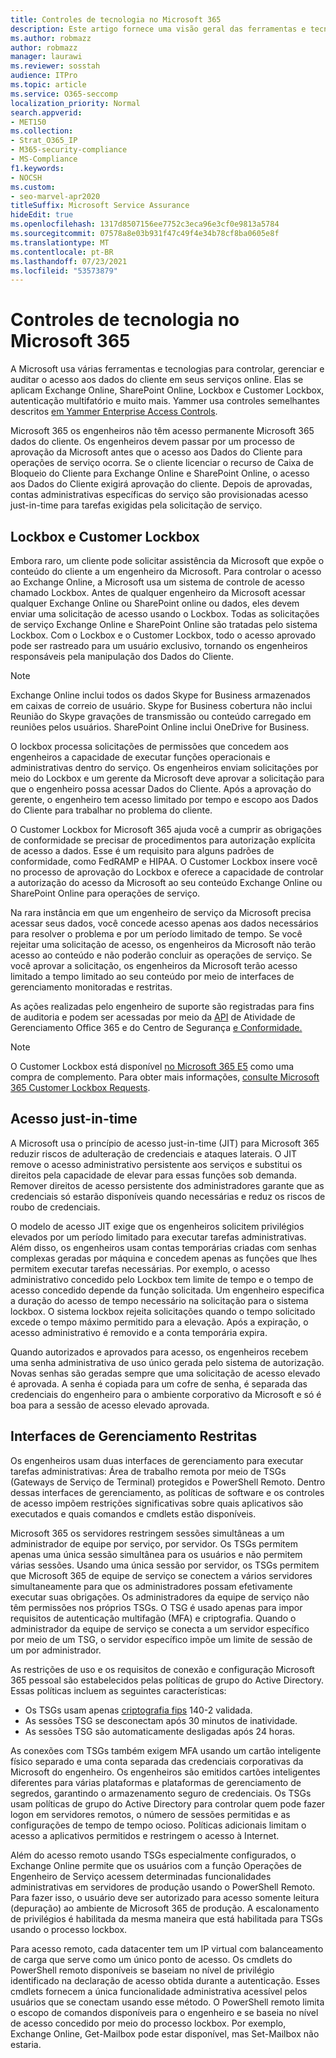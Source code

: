 ```yaml
---
title: Controles de tecnologia no Microsoft 365
description: Este artigo fornece uma visão geral das ferramentas e tecnologias usadas pela Microsoft para controle de tecnologia Microsoft 365.
ms.author: robmazz
author: robmazz
manager: laurawi
ms.reviewer: sosstah
audience: ITPro
ms.topic: article
ms.service: O365-seccomp
localization_priority: Normal
search.appverid:
- MET150
ms.collection:
- Strat_O365_IP
- M365-security-compliance
- MS-Compliance
f1.keywords:
- NOCSH
ms.custom:
- seo-marvel-apr2020
titleSuffix: Microsoft Service Assurance
hideEdit: true
ms.openlocfilehash: 1317d8507156ee7752c3eca96e3cf0e9813a5784
ms.sourcegitcommit: 07578a8e03b931f47c49f4e34b78cf8ba0605e8f
ms.translationtype: MT
ms.contentlocale: pt-BR
ms.lasthandoff: 07/23/2021
ms.locfileid: "53573879"
---
```

# <a name="technology-controls-in-microsoft-365"></a>Controles de tecnologia no Microsoft 365 

A Microsoft usa várias ferramentas e tecnologias para controlar, gerenciar e auditar o acesso aos dados do cliente em seus serviços online. Elas se aplicam Exchange Online, SharePoint Online, Lockbox e Customer Lockbox, autenticação multifatório e muito mais. Yammer usa controles semelhantes descritos [em Yammer Enterprise Access Controls](assurance-yammer-enterprise-access-controls.md).

Microsoft 365 os engenheiros não têm acesso permanente Microsoft 365 dados do cliente. Os engenheiros devem passar por um processo de aprovação da Microsoft antes que o acesso aos Dados do Cliente para operações de serviço ocorra. Se o cliente licenciar o recurso de Caixa de Bloqueio do Cliente para Exchange Online e SharePoint Online, o acesso aos Dados do Cliente exigirá aprovação do cliente. Depois de aprovadas, contas administrativas específicas do serviço são provisionadas acesso just-in-time para tarefas exigidas pela solicitação de serviço.

## <a name="lockbox-and-customer-lockbox"></a>Lockbox e Customer Lockbox

Embora raro, um cliente pode solicitar assistência da Microsoft que expõe o conteúdo do cliente a um engenheiro da Microsoft. Para controlar o acesso ao Exchange Online, a Microsoft usa um sistema de controle de acesso chamado Lockbox. Antes de qualquer engenheiro da Microsoft acessar qualquer Exchange Online ou SharePoint online ou dados, eles devem enviar uma solicitação de acesso usando o Lockbox. Todas as solicitações de serviço Exchange Online e SharePoint Online são tratadas pelo sistema Lockbox. Com o Lockbox e o Customer Lockbox, todo o acesso aprovado pode ser rastreado para um usuário exclusivo, tornando os engenheiros responsáveis pela manipulação dos Dados do Cliente.

> [!NOTE]
> Exchange Online inclui todos os dados Skype for Business armazenados em caixas de correio de usuário. Skype for Business cobertura não inclui Reunião do Skype gravações de transmissão ou conteúdo carregado em reuniões pelos usuários. SharePoint Online inclui OneDrive for Business.

O lockbox processa solicitações de permissões que concedem aos engenheiros a capacidade de executar funções operacionais e administrativas dentro do serviço. Os engenheiros enviam solicitações por meio do Lockbox e um gerente da Microsoft deve aprovar a solicitação para que o engenheiro possa acessar Dados do Cliente. Após a aprovação do gerente, o engenheiro tem acesso limitado por tempo e escopo aos Dados do Cliente para trabalhar no problema do cliente.

O Customer Lockbox for Microsoft 365 ajuda você a cumprir as obrigações de conformidade se precisar de procedimentos para autorização explícita de acesso a dados. Esse é um requisito para alguns padrões de conformidade, como FedRAMP e HIPAA. O Customer Lockbox insere você no processo de aprovação do Lockbox e oferece a capacidade de controlar a autorização do acesso da Microsoft ao seu conteúdo Exchange Online ou SharePoint Online para operações de serviço.

Na rara instância em que um engenheiro de serviço da Microsoft precisa acessar seus dados, você concede acesso apenas aos dados necessários para resolver o problema e por um período limitado de tempo. Se você rejeitar uma solicitação de acesso, os engenheiros da Microsoft não terão acesso ao conteúdo e não poderão concluir as operações de serviço. Se você aprovar a solicitação, os engenheiros da Microsoft terão acesso limitado a tempo limitado ao seu conteúdo por meio de interfaces de gerenciamento monitoradas e restritas.

As ações realizadas pelo engenheiro de suporte são registradas para fins de auditoria e podem ser acessadas por meio da [API](/office/office-365-management-api/get-started-with-office-365-management-apis) de Atividade de Gerenciamento Office 365 e do Centro de Segurança [e Conformidade.](https://protection.office.com/)

>[!NOTE]
> O Customer Lockbox está disponível [no Microsoft 365 E5](https://products.office.com/business/office-365-enterprise-e5-business-software) como uma compra de complemento. Para obter mais informações, [consulte Microsoft 365 Customer Lockbox Requests](https://support.office.com/article/Office-365-Customer-Lockbox-Requests-36f9cdd1-e64c-421b-a7e4-4a54d16440a2).

## <a name="just-in-time-access"></a>Acesso just-in-time

A Microsoft usa o princípio de acesso just-in-time (JIT) para Microsoft 365 reduzir riscos de adulteração de credenciais e ataques laterais. O JIT remove o acesso administrativo persistente aos serviços e substitui os direitos pela capacidade de elevar para essas funções sob demanda. Remover direitos de acesso persistente dos administradores garante que as credenciais só estarão disponíveis quando necessárias e reduz os riscos de roubo de credenciais.

O modelo de acesso JIT exige que os engenheiros solicitem privilégios elevados por um período limitado para executar tarefas administrativas. Além disso, os engenheiros usam contas temporárias criadas com senhas complexas geradas por máquina e concedem apenas as funções que lhes permitem executar tarefas necessárias. Por exemplo, o acesso administrativo concedido pelo Lockbox tem limite de tempo e o tempo de acesso concedido depende da função solicitada. Um engenheiro especifica a duração do acesso de tempo necessário na solicitação para o sistema lockbox. O sistema lockbox rejeita solicitações quando o tempo solicitado excede o tempo máximo permitido para a elevação. Após a expiração, o acesso administrativo é removido e a conta temporária expira.

Quando autorizados e aprovados para acesso, os engenheiros recebem uma senha administrativa de uso único gerada pelo sistema de autorização. Novas senhas são geradas sempre que uma solicitação de acesso elevado é aprovada. A senha é copiada para um cofre de senha, é separada das credenciais do engenheiro para o ambiente corporativo da Microsoft e só é boa para a sessão de acesso elevado aprovada.

## <a name="constrained-management-interfaces"></a>Interfaces de Gerenciamento Restritas

Os engenheiros usam duas interfaces de gerenciamento para executar tarefas administrativas: Área de trabalho remota por meio de TSGs (Gateways de Serviço de Terminal) protegidos e PowerShell Remoto. Dentro dessas interfaces de gerenciamento, as políticas de software e os controles de acesso impõem restrições significativas sobre quais aplicativos são executados e quais comandos e cmdlets estão disponíveis.

Microsoft 365 os servidores restringem sessões simultâneas a um administrador de equipe por serviço, por servidor. Os TSGs permitem apenas uma única sessão simultânea para os usuários e não permitem várias sessões. Usando uma única sessão por servidor, os TSGs permitem que Microsoft 365 de equipe de serviço se conectem a vários servidores simultaneamente para que os administradores possam efetivamente executar suas obrigações. Os administradores da equipe de serviço não têm permissões nos próprios TSGs. O TSG é usado apenas para impor requisitos de autenticação multifagão (MFA) e criptografia. Quando o administrador da equipe de serviço se conecta a um servidor específico por meio de um TSG, o servidor específico impõe um limite de sessão de um por administrador.

As restrições de uso e os requisitos de conexão e configuração Microsoft 365 pessoal são estabelecidos pelas políticas de grupo do Active Directory. Essas políticas incluem as seguintes características:

- Os TSGs usam apenas [criptografia fips](https://www.microsoft.com/TrustCenter/Compliance/FIPS) 140-2 validada.
- As sessões TSG se desconectam após 30 minutos de inatividade.
- As sessões TSG são automaticamente desligadas após 24 horas.

As conexões com TSGs também exigem MFA usando um cartão inteligente físico separado e uma conta separada das credenciais corporativas da Microsoft do engenheiro. Os engenheiros são emitidos cartões inteligentes diferentes para várias plataformas e plataformas de gerenciamento de segredos, garantindo o armazenamento seguro de credenciais. Os TSGs usam políticas de grupo do Active Directory para controlar quem pode fazer logon em servidores remotos, o número de sessões permitidas e as configurações de tempo de tempo ocioso. Políticas adicionais limitam o acesso a aplicativos permitidos e restringem o acesso à Internet.

Além do acesso remoto usando TSGs especialmente configurados, o Exchange Online permite que os usuários com a função Operações de Engenheiro de Serviço acessem determinadas funcionalidades administrativas em servidores de produção usando o PowerShell Remoto. Para fazer isso, o usuário deve ser autorizado para acesso somente leitura (depuração) ao ambiente de Microsoft 365 de produção. A escalonamento de privilégios é habilitada da mesma maneira que está habilitada para TSGs usando o processo lockbox.

Para acesso remoto, cada datacenter tem um IP virtual com balanceamento de carga que serve como um único ponto de acesso. Os cmdlets do PowerShell remoto disponíveis se baseiam no nível de privilégio identificado na declaração de acesso obtida durante a autenticação. Esses cmdlets fornecem a única funcionalidade administrativa acessível pelos usuários que se conectam usando esse método. O PowerShell remoto limita o escopo de comandos disponíveis para o engenheiro e se baseia no nível de acesso concedido por meio do processo lockbox. Por exemplo, Exchange Online, Get-Mailbox pode estar disponível, mas Set-Mailbox não estaria.
